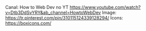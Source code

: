 Canal: How to Web Dev no YT
https://www.youtube.com/watch?v=Dtb3DdSvYRY&ab_channel=HowtoWebDev
Image: https://tr.pinterest.com/pin/310115124339128294/
Icons: https://boxicons.com/
